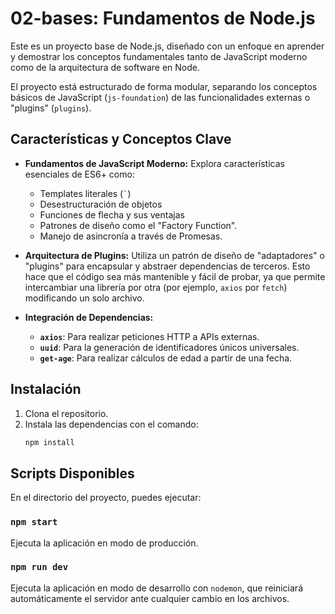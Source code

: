 # 02-bases: Fundamentos de Node.js

Este es un proyecto base de Node.js, diseñado con un enfoque en aprender y demostrar los conceptos fundamentales tanto de JavaScript moderno como de la arquitectura de software en Node.

El proyecto está estructurado de forma modular, separando los conceptos básicos de JavaScript (`js-foundation`) de las funcionalidades externas o "plugins" (`plugins`).

## Características y Conceptos Clave

*   **Fundamentos de JavaScript Moderno:** Explora características esenciales de ES6+ como:
    *   Templates literales (`` ` ``)
    *   Desestructuración de objetos
    *   Funciones de flecha y sus ventajas
    *   Patrones de diseño como el "Factory Function".
    *   Manejo de asincronía a través de Promesas.

*   **Arquitectura de Plugins:** Utiliza un patrón de diseño de "adaptadores" o "plugins" para encapsular y abstraer dependencias de terceros. Esto hace que el código sea más mantenible y fácil de probar, ya que permite intercambiar una librería por otra (por ejemplo, `axios` por `fetch`) modificando un solo archivo.

*   **Integración de Dependencias:**
    *   **`axios`**: Para realizar peticiones HTTP a APIs externas.
    *   **`uuid`**: Para la generación de identificadores únicos universales.
    *   **`get-age`**: Para realizar cálculos de edad a partir de una fecha.

## Instalación

1.  Clona el repositorio.
2.  Instala las dependencias con el comando:
    ```bash
    npm install
    ```

## Scripts Disponibles

En el directorio del proyecto, puedes ejecutar:

### `npm start`

Ejecuta la aplicación en modo de producción.

### `npm run dev`

Ejecuta la aplicación en modo de desarrollo con `nodemon`, que reiniciará automáticamente el servidor ante cualquier cambio en los archivos.